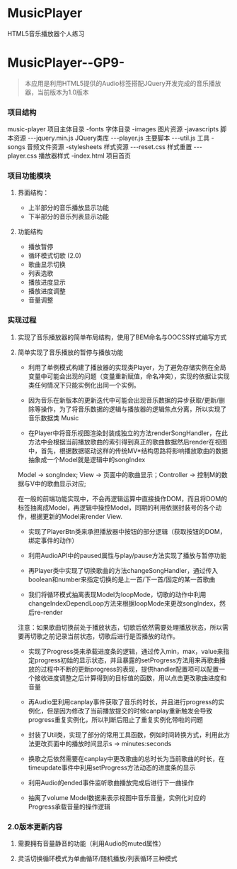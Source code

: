 # MusicPlayer
HTML5音乐播放器个人练习


# MusicPlayer--GP9-
> 本应用是利用HTML5提供的Audio标签搭配JQuery开发完成的音乐播放器，当前版本为1.0版本

### 项目结构
music-player  项目主体目录
-fonts 字体目录
-images 图片资源
-javascripts 脚本资源
---jquery.min.js JQuery类库
---player.js 主要脚本
---util.js  工具
-songs 音频文件资源
-stylesheets 样式资源
---reset.css 样式重置
---player.css 播放器样式
-index.html 项目首页

### 项目功能模块

1. 界面结构：

    * 上半部分的音乐播放显示功能
    * 下半部分的音乐列表显示功能

2. 功能结构

    * 播放暂停
    * 循环模式切歌 (2.0)
    * 歌曲显示切换
    * 列表选歌
    * 播放进度显示
    * 播放进度调整
    * 音量调整

### 实现过程

1. 实现了音乐播放器的简单布局结构，使用了BEM命名与OOCSS样式编写方式

2. 简单实现了音乐播放的暂停与播放功能

    * 利用了单例模式构建了播放器的实现类Player，为了避免存储实例在全局变量中可能会出现的问题（变量重新赋值，命名冲突），实现的依据让实现类任何情况下只能实例化出同一个实例。

    * 因为音乐在新版本的更新迭代中可能会出现音乐数据的异步获取/更新/删除等操作，为了将音乐数据的逻辑与播放器的逻辑焦点分离，所以实现了音乐数据类 Music

    * 在Player中将音乐视图渲染封装成独立的方法renderSongHandler，在此方法中会根据当前播放歌曲的索引得到真正的歌曲数据然后render在视图中，首先，根据数据驱动这样的传统MV*结构思路将影响播放歌曲的数据抽象成一个Model就是逻辑中的songIndex

    Model -> songIndex; View -> 页面中的歌曲显示；Controller -> 控制M的数据与V中的歌曲显示对应;

    在一般的前端功能实现中，不会再逻辑运算中直接操作DOM，而且将DOM的标签抽离成Model，再逻辑中操控Model，同期的利用依据封装号的各个动作，根据更新的Model来render View.

    * 实现了PlayerBtn类来承担播放器中按钮的部分逻辑（获取按钮的DOM，绑定事件的动作）

    * 利用AudioAPI中的paused属性与play/pause方法实现了播放与暂停功能

    * 再Player类中实现了切换歌曲的方法changeSongHandler，通过传入boolean和number来指定切换的是上一首/下一首/固定的某一首歌曲
    
    * 我们将循环模式抽离表现Model为loopMode，切歌的动作中利用changeIndexDependLoop方法来根据loopMode来更改songIndex，然后re-render

    注意：如果歌曲切换前处于播放状态，切歌后依然需要处理播放状态，所以需要再切歌之前记录当前状态，切歌后进行是否播放的动作。

    * 实现了Progress类来承载进度条的逻辑，通过传入min，max，value来指定progress初始的显示状态，并且暴露的setProgress方法用来再歌曲播放的过程中不断的更新progress的表现，提供handler配置项可以配置一个接收进度调整之后计算得到的目标值的函数，用以点击更改歌曲进度和音量

    * 再Audio里利用canplay事件获取了音乐的时长，并且进行progress的实例化，但是因为修改了当前播放提交的时候canplay重新触发会导致progress重复实例化，所以判断后阻止了重复实例化带啦的问题

    * 封装了Util类，实现了部分的常用工具函数，例如时间转换方式，利用此方法更改页面中的播放时间显示s -> minutes:seconds

    * 换歌之后依然需要在canplay中更改歌曲的总时长为当前歌曲的时长，在timeupdate事件中利用setProgress方法动态的进度条的显示

    * 利用Audio的ended事件监听歌曲播放完成后进行下一曲操作

    * 抽离了volume Model数据来表示视图中音乐音量，实例化对应的Progress承载音量的操作逻辑

### 2.0版本更新内容

1. 需要拥有音量静音的功能（利用Audio的muted属性）

2. 灵活切换循环模式为单曲循环/随机播放/列表循环三种模式
    